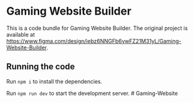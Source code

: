 
  # Gaming Website Builder

  This is a code bundle for Gaming Website Builder. The original project is available at https://www.figma.com/design/iebz6NNGFb6ywFZ21M31yL/Gaming-Website-Builder.

  ## Running the code

  Run `npm i` to install the dependencies.

  Run `npm run dev` to start the development server.
  #   G a m i n g - W e b s i t e  
 